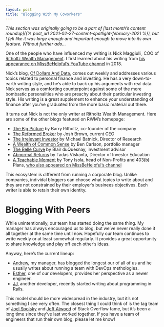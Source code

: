 ```yaml
---
layout: post
title: "Blogging With My Coworkers"
---
```


_This section was originally going to be a part of [last month’s content roundup]({% post_url 2021-02-27-content-spotlight-february-2021 %}), but I felt like it was large enough and important enough to move into its own feature. Without further ado…_

One of the people who have influenced my writing is Nick Maggiulli, COO of [Ritholtz Wealth Management](https://ritholtzwealth.com/). I first learned about his writing from [his appearance on MissBeHelpful’s YouTube channel](https://www.youtube.com/watch?v=wmbi-r_tBHc) in 2018.

Nick’s blog, [Of Dollars And Data](https://ofdollarsanddata.com/), comes out weekly and addresses various topics related to personal finance and investing. He has a very down-to-earth writing style, and he’s able to back up his arguments with real data. Nick serves as a comforting counterpoint against some of the more bombastic personalities who are preachy about their particular investing style. His writing is a great supplement to enhance your understanding of finance after you’ve graduated from the more basic material out there.

It turns out Nick is not the only writer at Ritholtz Wealth Management. Here are some of the other blogs featured on  RWM’s homepage:

- [The Big Picture](https://ritholtz.com) by Barry Ritholtz, co-founder of the company
- [The Reformed Broker](https://thereformedbroker.com) by Josh Brown, current CEO
- [The Irrelevant Investor](https://theirrelevantinvestor.com) by Michael Batnick, Director of Research
- [A Wealth of Common Sense](https://awealthofcommonsense.com) by Ben Carlson, portfolio manager
- [The Belle Curve](https://blairbellecurve.com/) by Blair duQuesnay, investment advisor
- [Abnormal Returns](https://abnormalreturns.com/) by Tadas Viskanta, Director of Investor Education
- [A Teachable Moment](https://tonyisola.com) by Tony Isola, head of Non-Profits and 403(b) Plans, [who also appeared on MissBeHelpful’s channel](https://www.youtube.com/watch?v=zrENCH_yJwc)

This ecosystem is different from running a corporate blog. Unlike companies, individal bloggers can choose what topics to write about and they are not constrained by their employer’s businees objectives. Each writer is able to retain their own identity.

# Blogging With Peers

While unintentionally, our team has started doing the same thing. My manager has always encouraged us to blog, but we’ve never really done it all together at the same time until now. Hopefully our team continues to write weekly or at least somewhat regularly. It provides a great opportunity to share knowledge and play off each other’s ideas.

Anyway, here’s the current lineup:

- [Andrew](https://redgreenrepeat.com/), my manager, has blogged the longest our of all of us and he usually writes about running a team with DevOps methologies.
- [Esther](https://estherk15.medium.com/), one of our developers, provides her perspective as a newer engineer.
- [JJ](http://www.awildprogrammerhasappeared.com), another developer, recently started writing about programming in Rails.

This model should be more widespread in the industry, but it’s not something I see very often. The closest thing I could think of is the tag team of [Joel Spolsky](https://www.joelonsoftware.com ) and [Jeff Atwood](https://blog.codinghorror.com) of Stack Overflow fame, but it’s been a long time since they’ve last worked together. If you have a team of engineers that run their own blog, please let me know!
